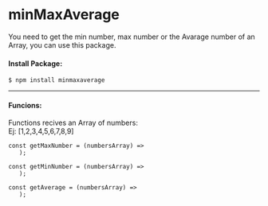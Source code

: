 # minMaxAverage

You need to get the min number, max number or the Avarage number of an Array, you can use this package.

#### Install Package:

```npm
$ npm install minmaxaverage
```

---

#### Funcions:
 Functions recives an Array of numbers:   
 Ej: [1,2,3,4,5,6,7,8,9]

```
const getMaxNumber = (numbersArray) =>
   );

const getMinNumber = (numbersArray) =>
   );

const getAverage = (numbersArray) =>
   );
```
